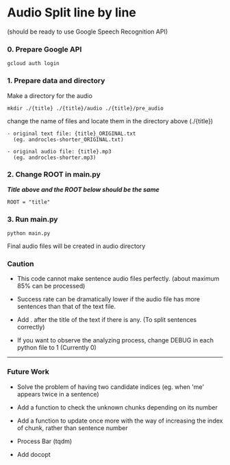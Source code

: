 # Audio Split line by line
(should be ready to use Google Speech Recognition API)

### 0. Prepare Google API 

    gcloud auth login
    
### 1. Prepare data and directory
Make a directory for the audio 
    
    mkdir ./{title} ./{title}/audio ./{title}/pre_audio

change the name of files and locate them in the directory above (./{title})

    - original text file: {title}_ORIGINAL.txt
      (eg. androcles-shorter_ORIGINAL.txt)
    
    - original audio file: {title}.mp3  
      (eg. androcles-shorter.mp3)
  
### 2. Change ROOT in main.py
***Title above and the ROOT below should be the same***

    ROOT = "title"

### 3. Run main.py
    python main.py
    
Final audio files will be created in audio directory

### Caution
* This code cannot make sentence audio files perfectly. (about maximum 85% can be processed)

* Success rate can be dramatically lower if the audio file has more sentences than that of the text file.

* Add . after the title of the text if there is any. (To split sentences correctly)

* If you want to observe the analyzing process, change DEBUG in each python file to 1 (Currently 0)
____________________________________________________
### Future Work
* Solve the problem of having two candidate indices
  (eg. when 'me' appears twice in a sentence)
  
* Add a function to check the unknown chunks depending on its number

* Add a function to update once more with the way of increasing the index of chunk, rather than sentence number

* Process Bar (tqdm)

* Add docopt
